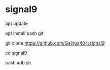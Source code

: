 # signal9
apt update

apt install bash git

git clone https://github.com/Galirus404/signal9

cd signal9

bash adb.sh

